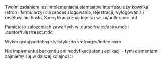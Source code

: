 Twoim zadaniem jest implementacja elementów interfejsu użytkownika (stron i formularzy) dla procesu logowania, rejestracji, wylogowania i resetowania hasła. Specyfikacja znajduje się w: .ai/auth-spec.md

Pamiętaj o założeniach zawartych w .cursor/rules/astro.mdc i .cursor/rules/react.mdc

Wykorzystaj podobną stylistykę do src/pages/index.astro

Nie implementuj backendu ani modyfikacji stanu aplikacji - tymi elementami zajmiemy się w dalszej kolejności

